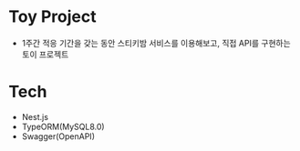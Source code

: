 # Toy Project

- 1주간 적응 기간을 갖는 동안 스티키밤 서비스를 이용해보고, 직접 API를 구현하는 토이 프로젝트

# Tech

- Nest.js
- TypeORM(MySQL8.0)
- Swagger(OpenAPI)